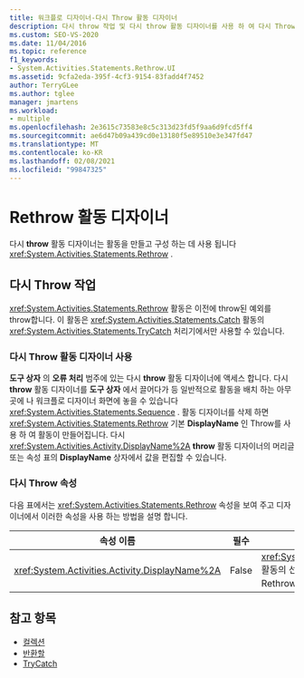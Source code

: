 ```yaml
---
title: 워크플로 디자이너-다시 Throw 활동 디자이너
description: 다시 throw 작업 및 다시 throw 활동 디자이너를 사용 하 여 다시 Throw 활동을 만들고 구성 하는 방법에 대해 알아봅니다.
ms.custom: SEO-VS-2020
ms.date: 11/04/2016
ms.topic: reference
f1_keywords:
- System.Activities.Statements.Rethrow.UI
ms.assetid: 9cfa2eda-395f-4cf3-9154-83fadd4f7452
author: TerryGLee
ms.author: tglee
manager: jmartens
ms.workload:
- multiple
ms.openlocfilehash: 2e3615c73583e8c5c313d23fd5f9aa6d9fcd5ff4
ms.sourcegitcommit: ae6d47b09a439cd0e13180f5e89510e3e347fd47
ms.translationtype: MT
ms.contentlocale: ko-KR
ms.lasthandoff: 02/08/2021
ms.locfileid: "99847325"
---
```

# <a name="rethrow-activity-designer"></a>Rethrow 활동 디자이너

다시 **throw** 활동 디자이너는 활동을 만들고 구성 하는 데 사용 됩니다 <xref:System.Activities.Statements.Rethrow> .

## <a name="the-rethrow-activity"></a>다시 Throw 작업

<xref:System.Activities.Statements.Rethrow> 활동은 이전에 throw된 예외를 throw합니다. 이 활동은 <xref:System.Activities.Statements.Catch> 활동의 <xref:System.Activities.Statements.TryCatch> 처리기에서만 사용할 수 있습니다.

### <a name="use-the-rethrow-activity-designer"></a>다시 Throw 활동 디자이너 사용

**도구 상자** 의 **오류 처리** 범주에 있는 다시 **throw** 활동 디자이너에 액세스 합니다. 다시 **throw** 활동 디자이너를 **도구 상자** 에서 끌어다가 등 일반적으로 활동을 배치 하는 아무 곳에 나 워크플로 디자이너 화면에 놓을 수 있습니다 <xref:System.Activities.Statements.Sequence> . 활동 디자이너를 삭제 하면 <xref:System.Activities.Statements.Rethrow> 기본 **DisplayName** 인 Throw를 사용 하 여 활동이 만들어집니다. 다시 <xref:System.Activities.Activity.DisplayName%2A> **throw** 활동 디자이너의 머리글 또는 속성 표의 **DisplayName** 상자에서 값을 편집할 수 있습니다.

### <a name="the-rethrow-properties"></a>다시 Throw 속성

다음 표에서는 <xref:System.Activities.Statements.Rethrow> 속성을 보여 주고 디자이너에서 이러한 속성을 사용 하는 방법을 설명 합니다.

|속성 이름|필수|사용량|
|-|--------------|-|
|<xref:System.Activities.Activity.DisplayName%2A>|False|<xref:System.Activities.Statements.Rethrow> 활동의 선택적 이름을 지정합니다. 기본값은 Rethrow입니다.|

## <a name="see-also"></a>참고 항목

- [컬렉션](../workflow-designer/collection-activity-designers.md)
- [반환할](../workflow-designer/throw-activity-designer.md)
- [TryCatch](../workflow-designer/trycatch-activity-designer.md)
